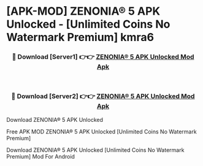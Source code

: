# [APK-MOD] ZENONIA® 5 APK Unlocked - [Unlimited Coins No Watermark Premium] kmra6



<div align="center">
<h3>🔴 Download [Server1] 👉👉 <a href="https://momento.my/?title=ZENONIA®_5_APK_Unlocked">ZENONIA® 5 APK Unlocked Mod Apk</a></h3><br>

<h3>🔴 Download [Server2] 👉👉 <a href="https://momento.my/?title=ZENONIA®_5_APK_Unlocked">ZENONIA® 5 APK Unlocked Mod Apk</a></h3>
</div>



Download ZENONIA® 5 APK Unlocked 

Free APK MOD ZENONIA® 5 APK Unlocked [Unlimited Coins No Watermark Premium]

Download ZENONIA® 5 APK Unlocked [Unlimited Coins No Watermark Premium] Mod For Android
